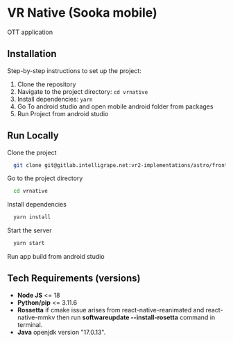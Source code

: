 
# VR Native (Sooka mobile) 

OTT application 

## Installation

Step-by-step instructions to set up the project:
1. Clone the repository
2. Navigate to the project directory: `cd vrnative`
3. Install dependencies: `yarn`
4. Go To android studio and open mobile android folder from packages
5. Run Project from android studio


## Run Locally

Clone the project

```bash
  git clone git@gitlab.intelligrape.net:vr2-implementations/astro/frontend/vrnative.git
```

Go to the project directory

```bash
  cd vrnative
```

Install dependencies

```bash
  yarn install
```

Start the server

```bash
  yarn start
```
Run app build from android studio


## Tech Requirements (versions)
-  **Node JS** <= 18
- **Python/pip** <= 3.11.6
- **Rossetta** if cmake issue arises from react-native-reanimated and react-native-mmkv then run **softwareupdate --install-rosetta** command in terminal.
- **Java** openjdk version "17.0.13".

